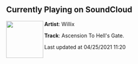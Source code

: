 ## Currently Playing on SoundCloud

[<img align="left" width="100" src="https://i1.sndcdn.com/artworks-VIzouKkJCEflR4X8-Be3UfA-t500x500.jpg">](https://soundcloud.com/willixbeats/hellsgate)

**Artist**: Willix 

**Track**: Ascension To Hell's Gate.

Last updated at 04/25/2021 11:20
